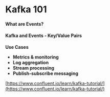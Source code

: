# Kafka 101

#### What are Events?

#### Kafka and Events - Key/Value Pairs

**Use Cases**

* **Metrics & monitoring**
* **Log aggregation**
* **Stream processing**
* **Publish-subscribe messaging**















[https://www.confluent.io/learn/kafka-tutorial/](https://www.confluent.io/learn/kafka-tutorial/)

